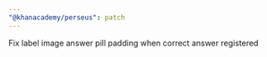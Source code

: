 ```yaml
---
"@khanacademy/perseus": patch
---
```


Fix label image answer pill padding when correct answer registered
